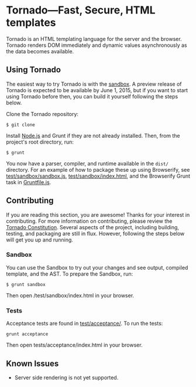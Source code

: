 # Tornado&mdash;Fast, Secure, HTML templates

Tornado is an HTML templating language for the server and the browser. Tornado renders DOM immediately and dynamic values asynchronously as the data becomes available.

## Using Tornado

The easiest way to try Tornado is with the [sandbox](http://smfoote.github.io/tornado/). A preview release of Tornado is expected to be available by June 1, 2015, but if you want to start using Tornado before then, you can build it yourself following the steps below.

Clone the Tornado repository:

```
$ git clone
```

Install [Node.js](https://nodejs.org/) and Grunt if they are not already installed. Then, from the project's root directory, run:

```
$ grunt
```

You now have a parser, compiler, and runtime available in the `dist/` directory. For an example of how to package these up using Browserify, see [test/sandbox/sandbox.js](test/sandbox/sandbox.js), [test/sandbox/index.html](test/sandbox/index.html), and the Browserify Grunt task in [Gruntfile.js](Gruntfile.js).

## Contributing

If you are reading this section, you are awesome! Thanks for your interest in contributing. For more information on contributing, please review the [Tornado Constitution](constitution/CONTENTS.md). Several aspects of the project, including building, testing, and packaging are still in flux. However, following the steps below will get you up and running.

### Sandbox

You can use the Sandbox to try out your changes and see output, compiled template, and the AST. To prepare the Sandbox, run:

```
$ grunt sandbox
```

Then open /test/sandbox/index.html in your browser.

### Tests

Acceptance tests are found in [test/acceptance/](test/acceptance/). To run the tests:

```
grunt acceptance
```

Then open tests/acceptance/index.html in your browser.

## Known Issues

- Server side rendering is not yet supported.
